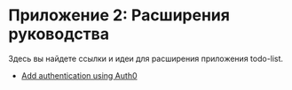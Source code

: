 # Приложение 2: Расширения руководства

Здесь вы найдете ссылки и идеи для расширения приложения todo-list.

* [Add authentication using Auth0](https://kmaida.gitbooks.io/authenticate-angular-with-auth0/)

